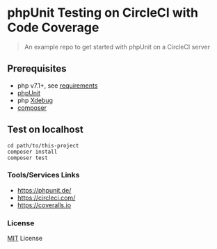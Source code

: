 # phpUnit Testing on CircleCI with Code Coverage

> An example repo to get started with phpUnit on a CircleCI server


## Prerequisites
* php v7.1+, see [requirements](https://phpunit.readthedocs.io/en/7.3/installation.html#requirements)
* [phpUnit](https://github.com/sebastianbergmann/phpunit/)
* php [Xdebug](https://xdebug.org/) 
* [composer](https://getcomposer.org/download/)

## Test on localhost
```
cd path/to/this-project
composer install
composer test
```

### Tools/Services Links
* https://phpunit.de/
* https://circleci.com/
* https://coveralls.io

### License
[MIT](LICENSE.txt) License
